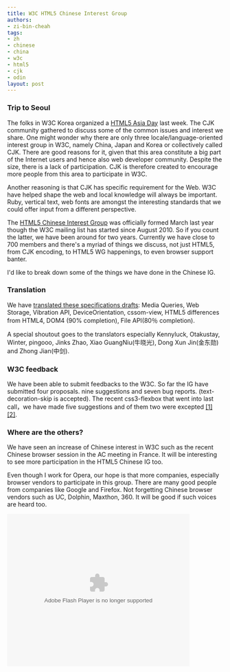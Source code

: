 ```yaml
---
title: W3C HTML5 Chinese Interest Group
authors:
- zi-bin-cheah
tags:
- zh
- chinese
- china
- w3c
- html5
- cjk
- odin
layout: post
---
```

<h3>Trip to Seoul</h3>
<p>
The folks in W3C Korea organized a <a href="http://www.w3c.or.kr/Events/html5_asia/">HTML5 Asia Day</a> last week. The CJK community gathered to discuss some of the common issues and interest we share. One might wonder why there are only three locale/language-oriented interest group in W3C, namely China, Japan and Korea or collectively called CJK. There are good reasons for it, given that this area constitute a big part of the Internet users and hence also web developer community. Despite the size, there is a lack of participation. CJK is therefore created to encourage more people from this area to participate in W3C.
</p>
<p>
Another reasoning is that CJK has specific requirement for the Web. W3C have helped shape the web and local knowledge will always be important. Ruby, vertical text, web fonts are amongst the interesting standards that we could offer input from a different perspective.
</p>
<p>
The <a href="http://www.w3.org/html/ig/zh/">HTML5 Chinese Interest Group</a> was officially formed March last year though the W3C mailing list has started since August 2010. So if you count the latter, we have been around for two years. Currently we have close to 700 members and there&#39;s a myriad of things we discuss, not just HTML5, from CJK encoding, to HTML5 WG happenings, to even browser support banter.
</p>
<p>
I&#39;d like to break down some of the things we have done in the Chinese IG.
</p>
<h3>
Translation
</h3>
<p>
We have <a href="http://www.w3.org/html/ig/zh/wiki/翻译">translated these specifications drafts</a>: Media Queries, Web Storage, Vibration API, DeviceOrientation, cssom-view, HTML5 differences from HTML4, DOM4 (90% completion), File API(80％ completion).
</p>
<p>
A special shoutout goes to the translators especially Kennyluck, Otakustay, Winter, pingooo, Jinks Zhao, Xiao GuangNiu(牛晓光), Dong Xun Jin(金东勋) and Zhong Jian(中剑).
</p>
<h3>
W3C feedback
</h3>
<p>
We have been able to submit feedbacks to the W3C. So far the IG have submitted four proposals. nine suggestions and seven bug reports. (text-decoration-skip is accepted). The recent css3-flexbox that went into last call，we have made five suggestions and of them two were excepted <a href="http://dev.w3.org/csswg/css3-flexbox/issues-lc-2012#issue-17">[1]</a> <a href="http://dev.w3.org/csswg/css3-flexbox/issues-lc-2012#issue-18">[2]</a>.
</p>
<h3>
Where are the others?
</h3>
<p>
We have seen an increase of Chinese interest in W3C such as the recent Chinese browser session in the AC meeting in France. It will be interesting to see more participation in the HTML5 Chinese IG too.
</p>
<p>
Even though I work for Opera, our hope is that more companies, especially browser vendors to participate in this group. There are many good people from companies like Google and Firefox. Not forgetting Chinese browser vendors such as UC, Dolphin, Maxthon, 360. It will be good if such voices are heard too.
</p>
<div style="width:425px"><object width="425" height="355">
<param name="movie" value="http://static.slidesharecdn.com/swf/ssplayer2.swf?doc=chineseigppt-120726051026-phpapp02&amp;stripped_title=w3c-html5-chinese-ig-report&amp;userName=zibin" /> <param name="allowFullScreen" value="true" /> <param name="allowScriptAccess" value="never" /> <embed name="__sse9785576" src="http://static.slidesharecdn.com/swf/ssplayer2.swf?doc=chineseigppt-120726051026-phpapp02&amp;stripped_title=w3c-html5-chinese-ig-report&amp;userName=zibin" type="application/x-shockwave-flash" allowfullscreen="true" width="425" height="355" allowscriptaccess="never" />
</object>
</div>
